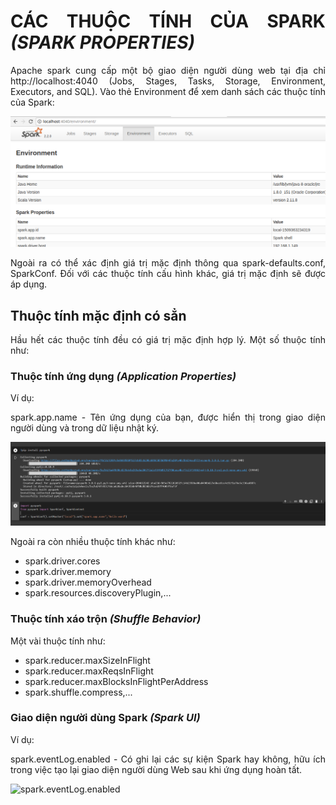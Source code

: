 <div align="justify">

# CÁC THUỘC TÍNH CỦA SPARK *(SPARK PROPERTIES)*

Apache spark cung cấp một bộ giao diện người dùng web tại địa chỉ http://localhost:4040 (Jobs, Stages, Tasks, Storage, Environment, Executors, and SQL). Vào thẻ Environment để xem danh sách các thuộc tính của Spark:


![Spark properties](../Image/Spark_properties.png)

Ngoài ra có thể xác định giá trị mặc định thông qua spark-defaults.conf, SparkConf. Đối với các thuộc tính cấu hình khác, giá trị mặc định sẽ được áp dụng.

## Thuộc tính mặc định có sẳn

Hầu hết các thuộc tính đều có giá trị mặc định hợp lý. Một số thuộc tính như:

### Thuộc tính ứng dụng *(Application Properties)*

Ví dụ:

spark.app.name - Tên ứng dụng của bạn, được hiển thị trong giao diện người dùng và trong dữ liệu nhật ký.

![Spark app name](../Image/Spark_app_name.png)

Ngoài ra còn nhiều thuộc tính khác như:

* spark.driver.cores
* spark.driver.memory
* spark.driver.memoryOverhead
* spark.resources.discoveryPlugin,...

### Thuộc tính xáo trộn *(Shuffle Behavior)*

Một vài thuộc tính như:

* spark.reducer.maxSizeInFlight
* spark.reducer.maxReqsInFlight
* spark.reducer.maxBlocksInFlightPerAddress
* spark.shuffle.compress,...

### Giao diện người dùng Spark *(Spark UI)*

Ví dụ:

spark.eventLog.enabled - Có ghi lại các sự kiện Spark hay không, hữu ích trong việc tạo lại giao diện người dùng Web sau khi ứng dụng hoàn tất.

![spark.eventLog.enabled](../Spark_eventLog_enabled.png)

</div>